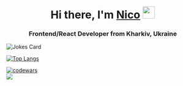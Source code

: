 <h1 align="center">Hi there, I'm <a href="#" target="_blank">Nico</a> 
<img src="https://github.com/blackcater/blackcater/raw/main/images/Hi.gif" height="32"/></h1>
<h3 align="center">Frontend/React Developer from Kharkiv, Ukraine</h3>

![Jokes Card](https://readme-jokes.vercel.app/api)

[![Top Langs](https://github-readme-stats.vercel.app/api/top-langs/?username=yeldynov&layout=compact)](https://github.com/yeldynov/github-readme-stats)

[![codewars](https://www.codewars.com/users/yeldynov%20/badges/small)](https://www.codewars.com/users/yeldynov%20)   
![](https://komarev.com/ghpvc/?username=yeldynov)



